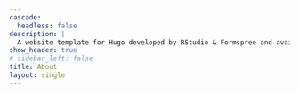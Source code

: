 ```yaml
---
cascade:
  headless: false
description: |
  A website template for Hugo developed by RStudio & Formspree and available for free.
show_header: true
# sidebar_left: false
title: About
layout: single
---
```


